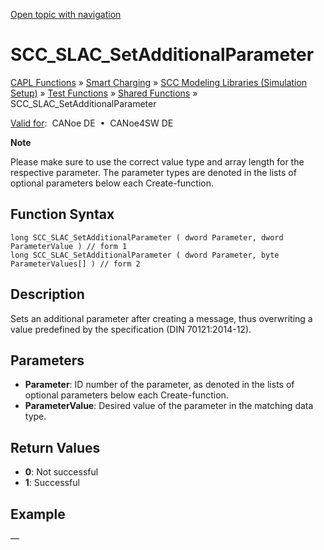 [Open topic with navigation](../../../../../CANoeDEFamily.htm#Topics/CAPLFunctions/SmartCharging/Functions/CAPLfunctionSCCSLACSetAdditionalParameter.md)

# SCC_SLAC_SetAdditionalParameter

[CAPL Functions](../../CAPLfunctions.md) » [Smart Charging](../CAPLFunctionsSmartChargingOverview.md) » [SCC Modeling Libraries (Simulation Setup)](../CAPLFunctionsSmartChargingOverview.md#BMNodeayerDLL) » [Test Functions](../CAPLFunctionsSmartChargingOverview.md#TestFunctions) » [Shared Functions](../CAPLFunctionsSmartChargingOverview.md#TestFunctions) » SCC_SLAC_SetAdditionalParameter

[Valid for](../../../Shared/FeatureAvailability.md):  CANoe DE  •  CANoe4SW DE

**Note**

Please make sure to use the correct value type and array length for the respective parameter. The parameter types are denoted in the lists of optional parameters below each Create-function.

## Function Syntax

```plaintext
long SCC_SLAC_SetAdditionalParameter ( dword Parameter, dword ParameterValue ) // form 1
long SCC_SLAC_SetAdditionalParameter ( dword Parameter, byte ParameterValues[] ) // form 2
```

## Description

Sets an additional parameter after creating a message, thus overwriting a value predefined by the specification (DIN 70121:2014-12).

## Parameters

- **Parameter**: ID number of the parameter, as denoted in the lists of optional parameters below each Create-function.
- **ParameterValue**: Desired value of the parameter in the matching data type.

## Return Values

- **0**: Not successful
- **1**: Successful

## Example

—
